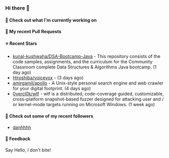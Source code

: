 ### Hi there 👋

#### 👷 Check out what I'm currently working on

#### 🔨 My recent Pull Requests


#### ⭐ Recent Stars

- [kunal-kushwaha/DSA-Bootcamp-Java](https://github.com/kunal-kushwaha/DSA-Bootcamp-Java) - This repository consists of the code samples, assignments, and the curriculum for the Community Classroom complete Data Structures &amp; Algorithms Java bootcamp. (1 day ago)
- [Hiroshiba/voicevox](https://github.com/Hiroshiba/voicevox) -  (3 days ago)
- [amirgamil/apollo](https://github.com/amirgamil/apollo) - A Unix-style personal search engine and web crawler for your digital footprint. (4 days ago)
- [0vercl0k/wtf](https://github.com/0vercl0k/wtf) - wtf is a distributed, code-coverage guided, customizable, cross-platform snapshot-based fuzzer designed for attacking user and / or kernel-mode targets running on Microsoft Windows. (1 week ago)

#### 👯 Check out some of my recent followers

- [danhhhh](https://github.com/danhhhh)

#### 💬 Feedback

Say Hello, I don't bite!